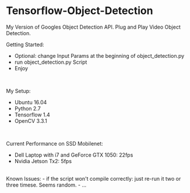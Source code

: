 # Tensorflow-Object-Detection
My Version of Googles Object Detection API. Plug and Play Video Object Detection.
<br />

Getting Started:  
- Optional: change Input Params at the beginning of object_detection.py
- run object_detection.py Script  <br />
- Enjoy
<br />

My Setup:
- Ubuntu 16.04
- Python 2.7
- Tensorflow 1.4
- OpenCV 3.3.1
 <br />

Current Performance on SSD Mobilenet:
- Dell Laptop with i7 and GeForce GTX 1050: 22fps
- Nvidia Jetson Tx2: 5fps

 <br />
 Known Issues:
 - if the script won't compile correctly: just re-run it two or three timese. Seems random.
 - ...
